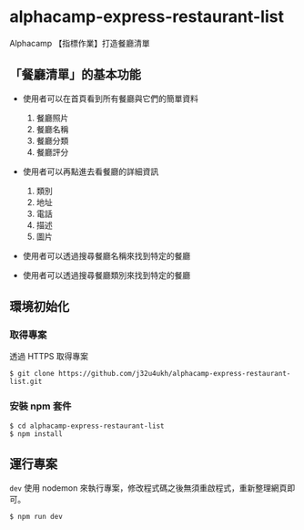 # alphacamp-express-restaurant-list

Alphacamp 【指標作業】打造餐廳清單

## 「餐廳清單」的基本功能

* 使用者可以在首頁看到所有餐廳與它們的簡單資料
    1. 餐廳照片
    2. 餐廳名稱
    3. 餐廳分類
    4. 餐廳評分

* 使用者可以再點進去看餐廳的詳細資訊
    1. 類別
    2. 地址
    3. 電話
    4. 描述
    5. 圖片

* 使用者可以透過搜尋餐廳名稱來找到特定的餐廳
* 使用者可以透過搜尋餐廳類別來找到特定的餐廳

## 環境初始化

### 取得專案

透過 HTTPS 取得專案

```
$ git clone https://github.com/j32u4ukh/alphacamp-express-restaurant-list.git
```

### 安裝 npm 套件

```
$ cd alphacamp-express-restaurant-list
$ npm install
```

## 運行專案

`dev` 使用 nodemon 來執行專案，修改程式碼之後無須重啟程式，重新整理網頁即可。

```
$ npm run dev
```
